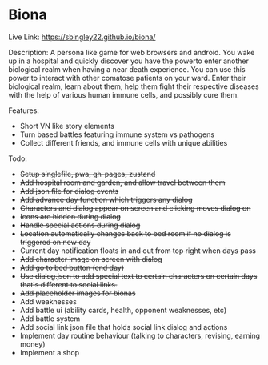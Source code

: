 # Biona

Live Link: https://sbingley22.github.io/biona/

Description:
A persona like game for web browsers and android. You wake up in a hospital and quickly discover you have the powerto enter another biological realm when having a near death experience. You can use this power to interact with other comatose patients on your ward. Enter their biological realm, learn about them, help them fight their respective diseases with the help of various human immune cells, and possibly cure them.

Features:
- Short VN like story elements
- Turn based battles featuring immune system vs pathogens
- Collect different friends, and immune cells with unique abilities

Todo:
- ~~Setup singlefile, pwa, gh-pages, zustand~~
- ~~Add hospital room and garden, and allow travel between them~~
- ~~Add json file for dialog events~~
- ~~Add advance day function which triggers any dialog~~
- ~~Characters and dialog appear on screen and clicking moves dialog on~~
- ~~Icons are hidden during dialog~~
- ~~Handle special actions during dialog~~
- ~~Location automatically changes back to bed room if no dialog is triggered on new day~~
- ~~Current day notification floats in and out from top right when days pass~~
- ~~Add character image on screen with dialog~~
- ~~Add go to bed button (end day)~~
- ~~Use dialog.json to add special text to certain characters on certain days that's different to social links.~~
- ~~Add placeholder images for bionas~~
- Add weaknesses
- Add battle ui (ability cards, health, opponent weaknesses, etc)
- Add battle system
- Add social link json file that holds social link dialog and actions
- Implement day routine behaviour (talking to characters, revising, earning money)
- Implement a shop
